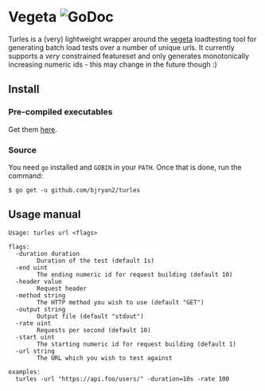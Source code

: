 # Vegeta ![GoDoc](https://godoc.org/github.com/bjryan2/turles?status.svg)
Turles is a (very) lightweight wrapper around the [vegeta](http://github.com/tsenart/vegeta) loadtesting tool for generating batch load tests over a number of unique urls. It currently supports a *very* constrained featureset and only generates monotonically increasing numeric ids - this may change in the future though :)

## Install
### Pre-compiled executables
Get them [here](http://github.com/bjryan2/turles/releases).

### Source
You need `go` installed and `GOBIN` in your `PATH`. Once that is done, run the
command:
```shell
$ go get -u github.com/bjryan2/turles
```

## Usage manual
```console
Usage: turles url <flags>

flags:
  -duration duration
    	Duration of the test (default 1s)
  -end uint
    	The ending numeric id for request building (default 10)
  -header value
    	Request header
  -method string
    	The HTTP method you wish to use (default "GET")
  -output string
    	Output file (default "stdout")
  -rate uint
    	Requests per second (default 10)
  -start uint
    	The starting numeric id for request building (default 1)
  -url string
    	The URL which you wish to test against

examples:
  turles -url "https://api.foo/users/" -duration=10s -rate 100 
```
